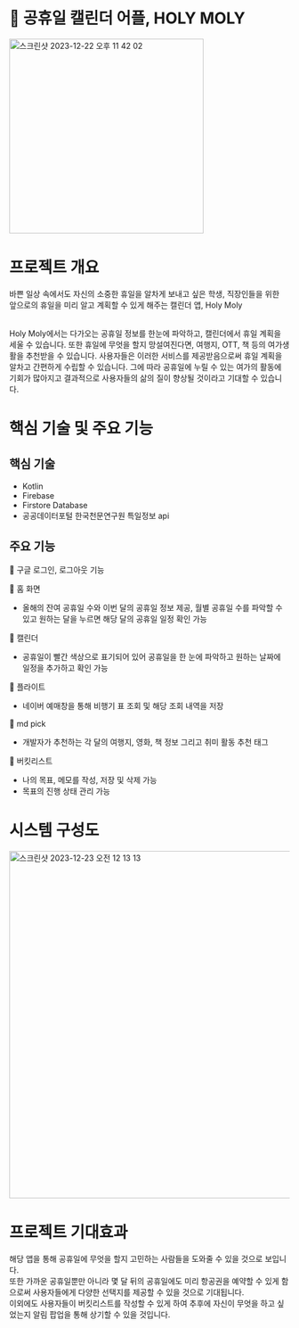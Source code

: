 # 📆 공휴일 캘린더 어플, HOLY MOLY
<img width="349" alt="스크린샷 2023-12-22 오후 11 42 02" src="https://github.com/nayoung16/HolyMoly_project/assets/102905115/60c30bff-8b2b-4f36-a087-6685cc7a1db1">

# 프로젝트 개요
바쁜 일상 속에서도 자신의 소중한 휴일을 알차게 보내고 싶은 학생, 직장인들을 위한 <br/>
앞으로의 휴일을 미리 알고 계획할 수 있게 해주는 캘린더 앱, Holy Moly <br/><br/>

Holy Moly에서는 다가오는 공휴일 정보를 한눈에 파악하고, 캘린더에서 휴일 계획을 세울 수 있습니다. 또한 휴일에 무엇을 할지 망설여진다면, 여행지, OTT, 책 등의 여가생활을 추천받을 수 있습니다.
사용자들은 이러한 서비스를 제공받음으로써 휴일 계획을 알차고 간편하게 수립할 수 있습니다.  그에 따라 공휴일에 누릴 수 있는 여가의 활동에 기회가 많아지고 결과적으로 사용자들의 삶의 질이 향상될 것이라고 기대할 수 있습니다.

# 핵심 기술 및 주요 기능
## 핵심 기술
- Kotlin
- Firebase
- Firstore Database
- 공공데이터포털 한국천문연구원 특일정보 api

## 주요 기능
💟 구글 로그인, 로그아웃 기능<br/>

💟 홈 화면<br/>
- 올해의 잔여 공휴일 수와 이번 달의 공휴일 정보 제공, 월별 공휴일 수를 파악할 수 있고 원하는 달을 누르면 해당 달의 공휴일 일정 확인 가능 <br/>

💟 캘린더<br/>
- 공휴일이 빨간 색상으로 표기되어 있어 공휴일을 한 눈에 파악하고 원하는 날짜에 일정을 추가하고 확인 가능 <br/>

💟 플라이트<br/>
- 네이버 예매창을 통해 비행기 표 조회 및 해당 조회 내역을 저장 <br/>

💟 md pick<br/>
- 개발자가 추천하는 각 달의 여행지, 영화, 책 정보 그리고 취미 활동 추천 태그 <br/>

💟 버킷리스트<br/>
- 나의 목표, 메모를 작성, 저장 및 삭제 가능
- 목표의 진행 상태 관리 가능<br/>

# 시스템 구성도
<img width="623" alt="스크린샷 2023-12-23 오전 12 13 13" src="https://github.com/nayoung16/HolyMoly_project/assets/102905115/6bf10a41-ce18-47a6-8950-234695b8af7f">


# 프로젝트 기대효과
 해당 앱을 통해 공휴일에 무엇을 할지 고민하는 사람들을 도와줄 수 있을 것으로 보입니다. <br/>
 또한 가까운 공휴일뿐만 아니라 몇 달 뒤의 공휴일에도 미리 항공권을 예약할 수 있게 함으로써 사용자들에게 다양한 선택지를 제공할 수 있을 것으로 기대됩니다. <br/>
 이외에도 사용자들이 버킷리스트를 작성할 수 있게 하여 추후에 자신이 무엇을 하고 싶었는지 알림 팝업을 통해 상기할 수 있을 것입니다. <br/>

 

